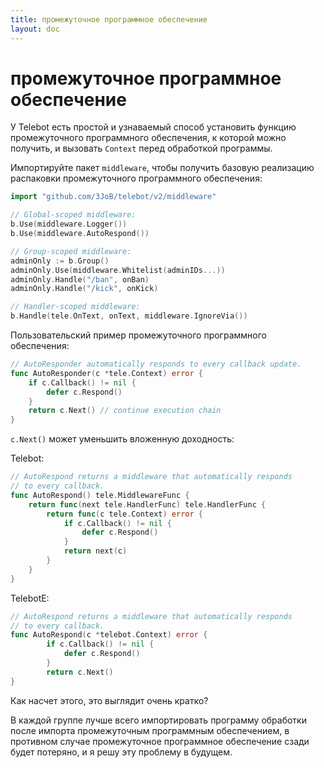 ```yaml
---
title: промежуточное программное обеспечение
layout: doc
---
```


# промежуточное программное обеспечение

У Telebot есть простой и узнаваемый способ установить функцию промежуточного программного обеспечения, к которой можно получить, и вызовать `Context` перед обработкой программы.

Импортируйте пакет `middleware`, чтобы получить базовую реализацию распаковки промежуточного программного обеспечения:

```go
import "github.com/3JoB/telebot/v2/middleware"
```

```go
// Global-scoped middleware:
b.Use(middleware.Logger())
b.Use(middleware.AutoRespond())

// Group-scoped middleware:
adminOnly := b.Group()
adminOnly.Use(middleware.Whitelist(adminIDs...))
adminOnly.Handle("/ban", onBan)
adminOnly.Handle("/kick", onKick)

// Handler-scoped middleware:
b.Handle(tele.OnText, onText, middleware.IgnoreVia())
```

Пользовательский пример промежуточного программного обеспечения:
```go
// AutoResponder automatically responds to every callback update.
func AutoResponder(c *tele.Context) error {
	if c.Callback() != nil {
		defer c.Respond()
	}
	return c.Next() // continue execution chain
}
```

`c.Next()` может уменьшить вложенную доходность:

Telebot:
```go
// AutoRespond returns a middleware that automatically responds
// to every callback.
func AutoRespond() tele.MiddlewareFunc {
	return func(next tele.HandlerFunc) tele.HandlerFunc {
		return func(c tele.Context) error {
			if c.Callback() != nil {
				defer c.Respond()
			}
			return next(c)
		}
	}
}
```

TelebotE:
```go
// AutoRespond returns a middleware that automatically responds
// to every callback.
func AutoRespond(c *telebot.Context) error {
		if c.Callback() != nil {
			defer c.Respond()
		}
		return c.Next()
}
```

Как насчет этого, это выглядит очень кратко?

В каждой группе лучше всего импортировать программу обработки после импорта промежуточным программным обеспечением, в противном случае промежуточное программное обеспечение сзади будет потеряно, и я решу эту проблему в будущем.